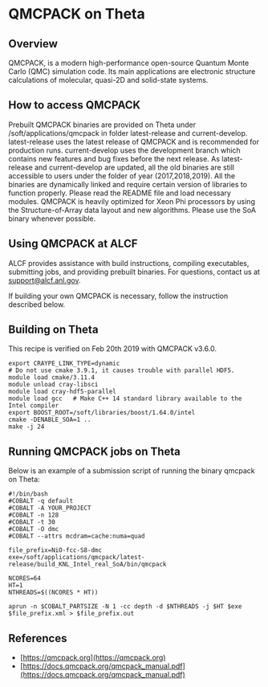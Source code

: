 # QMCPACK on Theta
## Overview
QMCPACK, is a modern high-performance open-source Quantum Monte Carlo (QMC) simulation code. Its main applications are electronic structure calculations of molecular, quasi-2D and solid-state systems.

## How to access QMCPACK
Prebuilt QMCPACK binaries are provided on Theta under /soft/applications/qmcpack in folder latest-release and current-develop. latest-release uses the latest release of QMCPACK and is recommended for production runs. current-develop uses the development branch which contains new features and bug fixes before the next release. As latest-release and current-develop are updated, all the old binaries are still accessible to users under the folder of year (2017,2018,2019). All the binaries are dynamically linked and require certain version of libraries to function properly. Please read the README file and load necessary modules. QMCPACK is heavily optimized for Xeon Phi processors by using the Structure-of-Array data layout and new algorithms. Please use the SoA binary whenever possible.

## Using QMCPACK at ALCF
ALCF provides assistance with build instructions, compiling executables, submitting jobs, and providing prebuilt binaries. For questions, contact us at [support@alcf.anl.gov](mailto:support@alcf.anl.gov).

If building your own QMCPACK is necessary, follow the instruction described below.

## Building on Theta
This recipe is verified on Feb 20th 2019 with QMCPACK v3.6.0.

```
export CRAYPE_LINK_TYPE=dynamic
# Do not use cmake 3.9.1, it causes trouble with parallel HDF5.
module load cmake/3.11.4
module unload cray-libsci
module load cray-hdf5-parallel
module load gcc   # Make C++ 14 standard library available to the Intel compiler
export BOOST_ROOT=/soft/libraries/boost/1.64.0/intel
cmake -DENABLE_SOA=1 ..
make -j 24
```

## Running QMCPACK jobs on Theta
Below is an example of a submission script of running the binary qmcpack on Theta:

```
#!/bin/bash
#COBALT -q default
#COBALT -A YOUR_PROJECT
#COBALT -n 128
#COBALT -t 30
#COBALT -O dmc
#COBALT --attrs mcdram=cache:numa=quad

file_prefix=NiO-fcc-S8-dmc
exe=/soft/applications/qmcpack/latest-release/build_KNL_Intel_real_SoA/bin/qmcpack

NCORES=64
HT=1
NTHREADS=$((NCORES * HT))

aprun -n $COBALT_PARTSIZE -N 1 -cc depth -d $NTHREADS -j $HT $exe $file_prefix.xml > $file_prefix.out
```

## References
- [https://qmcpack.org](https://qmcpack.org)
- [https://docs.qmcpack.org/qmcpack_manual.pdf](https://docs.qmcpack.org/qmcpack_manual.pdf)
